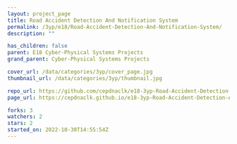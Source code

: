 ```yaml
---
layout: project_page
title: Road Accident Detection And Notification System
permalink: /3yp/e18/Road-Accident-Detection-And-Notification-System/
description: ""

has_children: false
parent: E18 Cyber-Physical Systems Projects
grand_parent: Cyber-Physical Systems Projects

cover_url: /data/categories/3yp/cover_page.jpg
thumbnail_url: /data/categories/3yp/thumbnail.jpg

repo_url: https://github.com/cepdnaclk/e18-3yp-Road-Accident-Detection-And-Notification-System
page_url: https://cepdnaclk.github.io/e18-3yp-Road-Accident-Detection-And-Notification-System

forks: 3
watchers: 2
stars: 2
started_on: 2022-10-30T14:55:54Z
---
```




